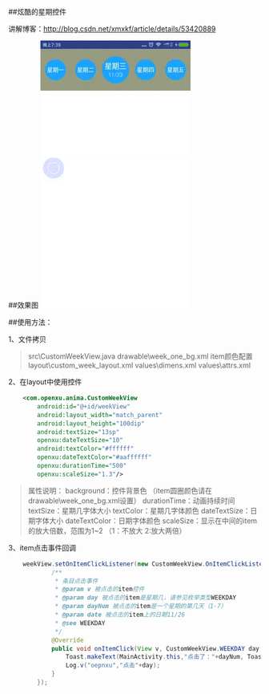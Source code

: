 ##炫酷的星期控件

讲解博客：http://blog.csdn.net/xmxkf/article/details/53420889

##效果图
![](/WeekView.gif)

##使用方法：

1、文件拷贝
> src\CustomWeekView.java
> drawable\week_one_bg.xml        item颜色配置
> layout\custom_week_layout.xml
> values\dimens.xml
> values\attrs.xml

2、在layout中使用控件
```xml
    <com.openxu.anima.CustomWeekView
        android:id="@+id/weekView"
        android:layout_width="match_parent"
        android:layout_height="100dip"
        android:textSize="13sp"
        openxu:dateTextSize="10"
        android:textColor="#ffffff"
        openxu:dateTextColor="#aaffffff"
        openxu:durationTime="500"
        openxu:scaleSize="1.3"/>
```
> 属性说明：
> background：控件背景色 （item圆圈颜色请在drawable\week_one_bg.xml设置）
> durationTime：动画持续时间
> textSize：星期几字体大小
> textColor：星期几字体颜色
> dateTextSize：日期字体大小
> dateTextColor：日期字体颜色
> scaleSize：显示在中间的item的放大倍数，范围为1~2 （1：不放大  2:放大两倍）

3、item点击事件回调
```Java
    weekView.setOnItemClickListener(new CustomWeekView.OnItemClickListener() {
            /**
             * 条目点击事件
             * @param v 被点击的item控件
             * @param day 被点击的item是星期几，请参见枚举类型WEEKDAY
             * @param dayNum 被点击的item是一个星期的第几天（1-7）
             * @param date 被点击的item上的日期11/26
             * @see WEEKDAY
             */
            @Override
            public void onItemClick(View v, CustomWeekView.WEEKDAY day, int dayNum, String date) {
                Toast.makeText(MainActivity.this,"点击了："+dayNum, Toast.LENGTH_SHORT).show();
                Log.v("oepnxu","点击"+day);
            }
        });
```